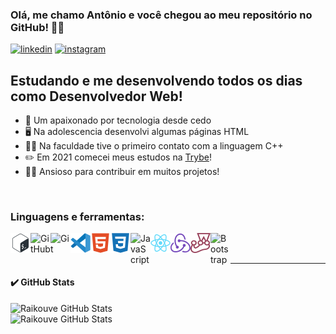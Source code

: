 ### Olá, me chamo Antônio e você chegou ao meu repositório no GitHub! 🧑‍💻

[![linkedin](https://i.imgur.com/m3nrJJi.png)](https://www.linkedin.com/in/tonigoncalves/)
[![instagram](https://i.imgur.com/FO5xLoB.png)](https://www.instagram.com/tonissx)

## Estudando e me desenvolvendo todos os dias como Desenvolvedor Web!

- 👦 Um apaixonado por tecnologia desde cedo
- 🖥️ Na adolescencia desenvolvi algumas páginas HTML
- 🧑‍🎓 Na faculdade tive o primeiro contato com a linguagem C++
- ✏️ Em 2021 comecei meus estudos na [Trybe][trybe]!
- 🙋‍♂️ Ansioso para contribuir em muitos projetos!

<br />

### Linguagens e ferramentas:

<img align="left" alt="Terminal" width="32px" src="https://github.com/devicons/devicon/blob/master/icons/bash/bash-plain.svg" />
<img align="left" alt="GitHub" width="32px" src="https://raw.githubusercontent.com/jmnote/z-icons/master/svg/github.svg" />
<img align="left" alt="Git" width="32px" src="https://raw.githubusercontent.com/jmnote/z-icons/master/svg/git.svg" />
<img align="left" alt="Visual Studio Code" width="32px" src="https://github.com/devicons/devicon/blob/master/icons/vscode/vscode-original.svg" />
<img align="left" alt="HTML5" width="32px" src="https://github.com/devicons/devicon/blob/master/icons/html5/html5-plain.svg" />
<img align="left" alt="CSS3" width="32px" src="https://raw.githubusercontent.com/devicons/devicon/9f4f5cdb393299a81125eb5127929ea7bfe42889/icons/css3/css3-plain.svg" />
<img align="left" alt="JavaScript" width="32px" src="https://raw.githubusercontent.com/jmnote/z-icons/master/svg/javascript.svg" />
<img align="left" alt="React" width="32px" src="https://github.com/devicons/devicon/blob/master/icons/react/react-original.svg" />
<img align="left" alt="Redux" width="32px" src="https://github.com/devicons/devicon/blob/master/icons/redux/redux-original.svg" />
<img align="left" alt="Jest" width="32px" src="https://github.com/devicons/devicon/blob/master/icons/jest/jest-plain.svg" />
<img align="left" alt="Bootstrap" width="32px" src="https://raw.githubusercontent.com/jmnote/z-icons/master/svg/bootstrap.svg" />

<br />
<br />

---

  #### ✔️ GitHub Stats
  

  <img align="left" width="440px" alt="Raikouve GitHub Stats" src="https://github-readme-stats.vercel.app/api?username=Raikouve&show_icons=true&theme=algolia"/>
   <img align="left" width="340px" heigth="400px" alt="Raikouve GitHub Stats" src="https://github-readme-stats.vercel.app/api/top-langs/?username=Raikouve&show_icons=true&layout=compact&theme=algolia"/>

[linkedin]: https://www.linkedin.com/in/tonigoncalves/
[instagram]: https://www.instagram.com/tonissx
[trybe]: https://www.betrybe.com/
